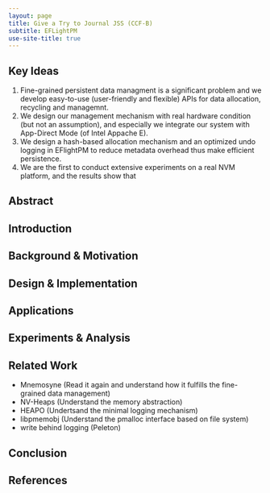 ```yaml
---
layout: page
title: Give a Try to Journal JSS (CCF-B)
subtitle: EFLightPM 
use-site-title: true
---
```


## Key Ideas

1. Fine-grained persistent data managment is a significant problem and we develop easy-to-use (user-friendly and flexible) APIs for data allocation, recycling and managemnt.
2. We design our management mechanism with real hardware condition (but not an assumption), and especially we integrate our system with App-Direct Mode (of Intel Appache E).
3. We design a hash-based allocation mechanism and an optimized undo logging in EFlightPM to reduce metadata overhead thus make efficient persistence.
4. We are the first to conduct extensive experiments on a real NVM platform, and the results show that

## Abstract 

## Introduction

## Background & Motivation

## Design & Implementation

## Applications

## Experiments & Analysis

## Related Work

- Mnemosyne (Read it again and understand how it fulfills the fine-grained data management)
- NV-Heaps (Understand the memory abstraction)
- HEAPO (Undertsand the minimal logging mechanism)
- libpmemobj (Understand the pmalloc interface based on file system)
- write behind logging (Peleton)

## Conclusion

## References
